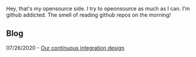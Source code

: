 Hey, that's my opensource side. I try to opeonsource as much as I can.
I'm github addicted. The smell of reading github repos on the morning!

## Blog

07/26/2020 - [Our continuous integration design](https://github.com/jordic/jordic/blob/master/blog/2020_07_26_our_countinious_integration_design.md)
